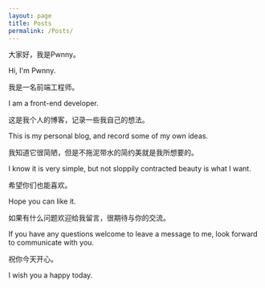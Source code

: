 ```yaml
---
layout: page
title: Posts
permalink: /Posts/
---
```


大家好，我是Pwnny。

Hi, I'm Pwnny.

我是一名前端工程师。

I am a front-end developer.

这是我个人的博客，记录一些我自己的想法。

This is my personal blog, and record some of my own ideas.

我知道它很简陋，但是不拖泥带水的简约美就是我所想要的。

I know it is very simple, but not sloppily contracted beauty is what I want.

希望你们也能喜欢。

Hope you can like it.

如果有什么问题欢迎给我留言，很期待与你的交流。

If you have any questions welcome to leave a message to me, look forward to communicate with you.

祝你今天开心。

I wish you a happy today.
